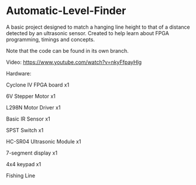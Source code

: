 # Automatic-Level-Finder
A basic project designed to match a hanging line height to that of a distance detected by an ultrasonic sensor. Created to help learn about FPGA programming, timings and concepts.

Note that the code can be found in its own branch.

Video: https://www.youtube.com/watch?v=nkyFfpayHlg

Hardware:

Cyclone IV FPGA board x1

6V Stepper Motor x1

L298N Motor Driver x1

Basic IR Sensor x1

SPST Switch x1

HC-SR04 Ultrasonic Module x1

7-segment display x1

4x4 keypad x1

Fishing Line
